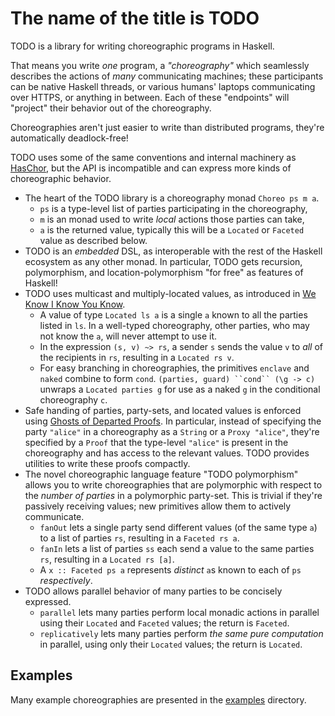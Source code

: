 # The name of the title is TODO



TODO is a library for writing choreographic programs in Haskell.

That means you write _one_ program, a _"choreography"_ which seamlessly describes the actions of _many_ communicating machines;
these participants can be native Haskell threads, or various humans' laptops communicating over HTTPS, or anything in between.
Each of these "endpoints" will "project" their behavior out of the choreography.

Choreographies aren't just easier to write than distributed programs, they're automatically deadlock-free!

TODO uses some of the same conventions and internal machinery as [HasChor](https://github.com/gshen42/HasChor),
but the API is incompatible and can express more kinds of choreographic behavior.

- The heart of the TODO library is a choreography monad `Choreo ps m a`.
  - `ps` is a type-level list of parties participating in the choreography,
  - `m` is an monad used to write _local_ actions those parties can take,
  - `a` is the returned value, typically this will be a `Located` or `Faceted` value as described below.
- TODO is an _embedded_ DSL, as interoperable with the rest of the Haskell ecosystem as any other monad.
  In particular, TODO gets recursion, polymorphism, and location-polymorphism "for free" as features of Haskell!
- TODO uses multicast and multiply-located values, as introduced in [We Know I Know You Know](https://arxiv.org/abs/2403.05417).
  - A value of type `Located ls a` is a single `a` known to all the parties listed in `ls`.
    In a well-typed choreography, other parties, who may not know the `a`, will never attempt to use it.
  - In the expression `(s, v) ~> rs`, a sender `s` sends the value `v` to _all_ of the recipients in `rs`, resulting in a `Located rs v`.
  - For easy branching in choreographies, the primitives `enclave` and `naked` combine to form `cond`.
    `(parties, guard) ``cond`` (\g -> c)` unwraps a `Located parties g` for use as a naked `g` in the conditional choreography `c`.
- Safe handing of parties, party-sets, and located values is enforced using [Ghosts of Departed Proofs](https://hackage.haskell.org/package/gdp).
  In particular, instead of specifying the party `"alice"` in a choreography as a `String` or a `Proxy "alice"`,
  they're specified by a `Proof` that the type-level `"alice"` is present in the choreography and has access to the relevant values.
  TODO provides utilities to write these proofs compactly.
- The novel choreographic language feature "TODO polymorphism" allows you to write choreographies
  that are polymorphic with respect to the _number of parties_ in a polymorphic party-set.
  This is trivial if they're passively receiving values; new primitives allow them to actively communicate.
  - `fanOut` lets a single party send different values (of the same type `a`) to a list of parties `rs`, resulting in a `Faceted rs a`.
  - `fanIn` lets a list of parties `ss` each send a value to the same parties `rs`, resulting in a `Located rs [a]`.
  - A `x :: Faceted ps a` represents _distinct_ `a`s known to each of `ps` _respectively_.
- TODO allows parallel behavior of many parties to be concisely expressed.
  - `parallel` lets many parties perform local monadic actions in parallel using their `Located` and `Faceted` values;
    the return is `Faceted`.
  - `replicatively` lets many parties perform _the same pure computation_ in parallel, using only their `Located` values;
    the return is `Located`.


## Examples

Many example choreographies are presented in the [examples](examples) directory.

